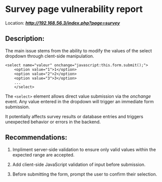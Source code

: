 # Survey page vulnerability report

Location: ***http://192.168.56.3/index.php?page=survey***

## Description:

The main issue stems from the ability to modify the values of the select dropdown through clent-side manipulation.

```
<select name="valeur" onchange="javascript:this.form.submit();">
	<option value="1">1</option>
	<option value="2">2</option>
	<option value="3">3</option>
	...
	</select>
```

The ```<select>``` element allows direct value submission via the _onchange_ event. Any value entered in the dropdown will trigger an immediate form submission.

It potentially affects survey results or database entries and triggers unexpected behavior or errors in the backend.

## Recommendations:

1. Impliment server-side validation to ensure only valid values within the expected range are accepted.

2. Add client-side JavaScript validation of input before submission.

3. Before submitting the form, prompt the user to confirm their selection.